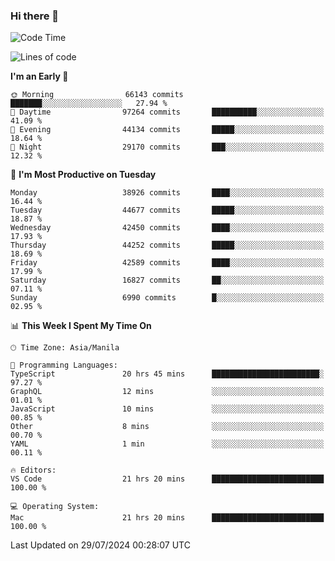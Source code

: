 ### Hi there 👋

<!--START_SECTION:waka-->
![Code Time](http://img.shields.io/badge/Code%20Time-5%2C403%20hrs%2025%20mins-blue)

![Lines of code](https://img.shields.io/badge/From%20Hello%20World%20I%27ve%20Written-112.3%20million%20lines%20of%20code-blue)

**I'm an Early 🐤** 

```text
🌞 Morning                66143 commits       ███████░░░░░░░░░░░░░░░░░░   27.94 % 
🌆 Daytime                97264 commits       ██████████░░░░░░░░░░░░░░░   41.09 % 
🌃 Evening                44134 commits       █████░░░░░░░░░░░░░░░░░░░░   18.64 % 
🌙 Night                  29170 commits       ███░░░░░░░░░░░░░░░░░░░░░░   12.32 % 
```
📅 **I'm Most Productive on Tuesday** 

```text
Monday                   38926 commits       ████░░░░░░░░░░░░░░░░░░░░░   16.44 % 
Tuesday                  44677 commits       █████░░░░░░░░░░░░░░░░░░░░   18.87 % 
Wednesday                42450 commits       ████░░░░░░░░░░░░░░░░░░░░░   17.93 % 
Thursday                 44252 commits       █████░░░░░░░░░░░░░░░░░░░░   18.69 % 
Friday                   42589 commits       ████░░░░░░░░░░░░░░░░░░░░░   17.99 % 
Saturday                 16827 commits       ██░░░░░░░░░░░░░░░░░░░░░░░   07.11 % 
Sunday                   6990 commits        █░░░░░░░░░░░░░░░░░░░░░░░░   02.95 % 
```


📊 **This Week I Spent My Time On** 

```text
🕑︎ Time Zone: Asia/Manila

💬 Programming Languages: 
TypeScript               20 hrs 45 mins      ████████████████████████░   97.27 % 
GraphQL                  12 mins             ░░░░░░░░░░░░░░░░░░░░░░░░░   01.01 % 
JavaScript               10 mins             ░░░░░░░░░░░░░░░░░░░░░░░░░   00.85 % 
Other                    8 mins              ░░░░░░░░░░░░░░░░░░░░░░░░░   00.70 % 
YAML                     1 min               ░░░░░░░░░░░░░░░░░░░░░░░░░   00.11 % 

🔥 Editors: 
VS Code                  21 hrs 20 mins      █████████████████████████   100.00 % 

💻 Operating System: 
Mac                      21 hrs 20 mins      █████████████████████████   100.00 % 
```


 Last Updated on 29/07/2024 00:28:07 UTC
<!--END_SECTION:waka-->


<!--
**rad182/rad182** is a ✨ _special_ ✨ repository because its `README.md` (this file) appears on your GitHub profile.

Here are some ideas to get you started:

- 🔭 I’m currently working on ...
- 🌱 I’m currently learning ...
- 👯 I’m looking to collaborate on ...
- 🤔 I’m looking for help with ...
- 💬 Ask me about ...
- 📫 How to reach me: ...
- 😄 Pronouns: ...
- ⚡ Fun fact: ...
-->
